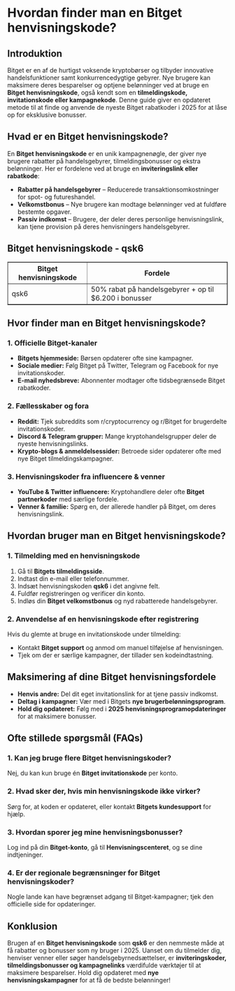 <h1>Hvordan finder man en Bitget henvisningskode?</h1>

<h2>Introduktion</h2>
<p>Bitget er en af de hurtigst voksende kryptobørser og tilbyder innovative handelsfunktioner samt konkurrencedygtige gebyrer. Nye brugere kan maksimere deres besparelser og optjene belønninger ved at bruge en <strong>Bitget henvisningskode</strong>, også kendt som en <strong>tilmeldingskode, invitationskode eller kampagnekode</strong>. Denne guide giver en opdateret metode til at finde og anvende de nyeste Bitget rabatkoder i 2025 for at låse op for eksklusive bonusser.</p>

<h2>Hvad er en Bitget henvisningskode?</h2>
<p>En <strong>Bitget henvisningskode</strong> er en unik kampagnenøgle, der giver nye brugere rabatter på handelsgebyrer, tilmeldingsbonusser og ekstra belønninger. Her er fordelene ved at bruge en <strong>inviteringslink eller rabatkode</strong>:</p>
<ul>
    <li><strong>Rabatter på handelsgebyrer</strong> – Reducerede transaktionsomkostninger for spot- og futureshandel.</li>
    <li><strong>Velkomstbonus</strong> – Nye brugere kan modtage belønninger ved at fuldføre bestemte opgaver.</li>
    <li><strong>Passiv indkomst</strong> – Brugere, der deler deres personlige henvisningslink, kan tjene provision på deres henvisningers handelsgebyrer.</li>
</ul>

<h2>Bitget henvisningskode - qsk6</h2>
<table border="1">
    <tr>
        <th>Bitget henvisningskode</th>
        <th>Fordele</th>
    </tr>
    <tr>
        <td>qsk6</td>
        <td>50% rabat på handelsgebyrer + op til $6.200 i bonusser</td>
    </tr>
</table>

<h2>Hvor finder man en Bitget henvisningskode?</h2>
<h3>1. Officielle Bitget-kanaler</h3>
<ul>
    <li><strong>Bitgets hjemmeside:</strong> Børsen opdaterer ofte sine kampagner.</li>
    <li><strong>Sociale medier:</strong> Følg Bitget på Twitter, Telegram og Facebook for nye invitationskoder.</li>
    <li><strong>E-mail nyhedsbreve:</strong> Abonnenter modtager ofte tidsbegrænsede Bitget rabatkoder.</li>
</ul>

<h3>2. Fællesskaber og fora</h3>
<ul>
    <li><strong>Reddit:</strong> Tjek subreddits som r/cryptocurrency og r/Bitget for brugerdelte invitationskoder.</li>
    <li><strong>Discord & Telegram grupper:</strong> Mange kryptohandelsgrupper deler de nyeste henvisningslinks.</li>
    <li><strong>Krypto-blogs & anmeldelsessider:</strong> Betroede sider opdaterer ofte med nye Bitget tilmeldingskampagner.</li>
</ul>

<h3>3. Henvisningskoder fra influencere & venner</h3>
<ul>
    <li><strong>YouTube & Twitter influencere:</strong> Kryptohandlere deler ofte <strong>Bitget partnerkoder</strong> med særlige fordele.</li>
    <li><strong>Venner & familie:</strong> Spørg en, der allerede handler på Bitget, om deres henvisningslink.</li>
</ul>

<h2>Hvordan bruger man en Bitget henvisningskode?</h2>
<h3>1. Tilmelding med en henvisningskode</h3>
<ol>
    <li>Gå til <strong>Bitgets tilmeldingsside</strong>.</li>
    <li>Indtast din e-mail eller telefonnummer.</li>
    <li>Indsæt henvisningskoden <strong>qsk6</strong> i det angivne felt.</li>
    <li>Fuldfør registreringen og verificer din konto.</li>
    <li>Indløs din <strong>Bitget velkomstbonus</strong> og nyd rabatterede handelsgebyrer.</li>
</ol>

<h3>2. Anvendelse af en henvisningskode efter registrering</h3>
<p>Hvis du glemte at bruge en invitationskode under tilmelding:</p>
<ul>
    <li>Kontakt <strong>Bitget support</strong> og anmod om manuel tilføjelse af henvisningen.</li>
    <li>Tjek om der er særlige kampagner, der tillader sen kodeindtastning.</li>
</ul>

<h2>Maksimering af dine Bitget henvisningsfordele</h2>
<ul>
    <li><strong>Henvis andre:</strong> Del dit eget invitationslink for at tjene passiv indkomst.</li>
    <li><strong>Deltag i kampagner:</strong> Vær med i Bitgets <strong>nye brugerbelønningsprogram</strong>.</li>
    <li><strong>Hold dig opdateret:</strong> Følg med i <strong>2025 henvisningsprogramopdateringer</strong> for at maksimere bonusser.</li>
</ul>

<h2>Ofte stillede spørgsmål (FAQs)</h2>
<h3>1. Kan jeg bruge flere Bitget henvisningskoder?</h3>
<p>Nej, du kan kun bruge én <strong>Bitget invitationskode</strong> per konto.</p>

<h3>2. Hvad sker der, hvis min henvisningskode ikke virker?</h3>
<p>Sørg for, at koden er opdateret, eller kontakt <strong>Bitgets kundesupport</strong> for hjælp.</p>

<h3>3. Hvordan sporer jeg mine henvisningsbonusser?</h3>
<p>Log ind på din <strong>Bitget-konto</strong>, gå til <strong>Henvisningscenteret</strong>, og se dine indtjeninger.</p>

<h3>4. Er der regionale begrænsninger for Bitget henvisningskoder?</h3>
<p>Nogle lande kan have begrænset adgang til Bitget-kampagner; tjek den officielle side for opdateringer.</p>

<h2>Konklusion</h2>
<p>Brugen af en <strong>Bitget henvisningskode</strong> som <strong>qsk6</strong> er den nemmeste måde at få rabatter og bonusser som ny bruger i 2025. Uanset om du tilmelder dig, henviser venner eller søger handelsgebyrnedsættelser, er <strong>inviteringskoder, tilmeldingsbonusser og kampagnelinks</strong> værdifulde værktøjer til at maksimere besparelser. Hold dig opdateret med <strong>nye henvisningskampagner</strong> for at få de bedste belønninger!</p>

